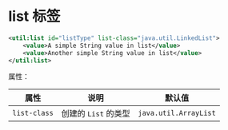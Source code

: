 # list 标签

```xml
<util:list id="listType" list-class="java.util.LinkedList">
    <value>A simple String value in list</value>
    <value>Another simple String value in list</value>
</util:list>
```

属性：

|属性|说明|默认值|
| ------| ------------------| --------|
|`list-class`|创建的 `List` 的类型|`java.util.ArrayList`|

‍

